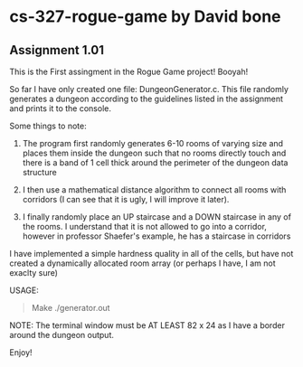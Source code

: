 # cs-327-rogue-game by David bone
## Assignment 1.01

This is the First assingment in the Rogue Game project! Booyah!

So far I have only created one file: DungeonGenerator.c. This file randomly generates a dungeon according to the guidelines listed in the assignment and prints it to the console.

Some things to note:
  1. The program first randomly generates 6-10 rooms of varying size and places them inside the dungeon such that no rooms directly touch and there is a band of 1 cell thick around the perimeter of the dungeon data structure
  
  2. I then use a mathematical distance algorithm to connect all rooms with corridors (I can see that it is ugly, I will improve it later).
  
  3. I finally randomly place an UP staircase and a DOWN staircase in any of the rooms. I understand that it is not allowed to go into a corridor, however in professor Shaefer's example, he has a staircase in corridors

I have implemented a simple hardness quality in all of the cells, but have not created a dynamically allocated room array (or perhaps I have, I am not exaclty sure)

USAGE:
  >Make
  >./generator.out
  
NOTE: The terminal window must be AT LEAST 82 x 24 as I have a border around the dungeon output.

Enjoy! 
